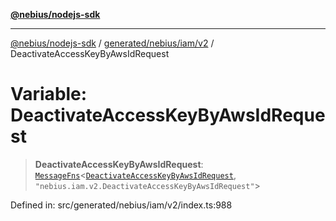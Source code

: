[**@nebius/nodejs-sdk**](../../../../../README.md)

---

[@nebius/nodejs-sdk](../../../../../README.md) / [generated/nebius/iam/v2](../README.md) / DeactivateAccessKeyByAwsIdRequest

# Variable: DeactivateAccessKeyByAwsIdRequest

> **DeactivateAccessKeyByAwsIdRequest**: [`MessageFns`](../../../../../runtime/protos/core/interfaces/MessageFns.md)\<[`DeactivateAccessKeyByAwsIdRequest`](../interfaces/DeactivateAccessKeyByAwsIdRequest.md), `"nebius.iam.v2.DeactivateAccessKeyByAwsIdRequest"`\>

Defined in: src/generated/nebius/iam/v2/index.ts:988

